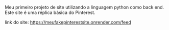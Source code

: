 Meu primeiro projeto de site utilizando a linguagem python como back end.
Este site é uma réplica básica do Pinterest.

link do site:
https://meufakepinterestsite.onrender.com/feed
